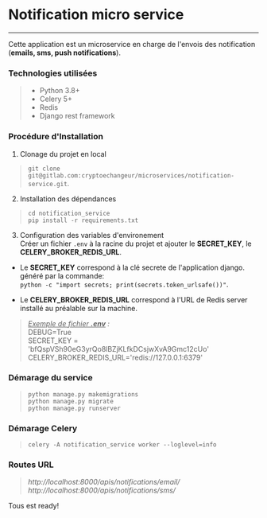 # Notification micro service
<hr />

Cette application est un microservice en charge de l'envois des notification (__emails, sms, push notifications__).


### Technologies utilisées
>- Python 3.8+
>- Celery 5+
>- Redis
>- Django rest framework


### Procédure d'Installation 
1. Clonage du projet en local
>`git clone git@gitlab.com:cryptoechangeur/microservices/notification-service.git`.

2. Installation des dépendances
> `cd notification_service` <br/>
> `pip install -r requirements.txt` <br/>

3. Configuration des variables d\'environement<br/>
Créer un fichier `.env` à la racine du projet et ajouter le __SECRET_KEY__, le __CELERY_BROKER_REDIS_URL__. 
- Le __SECRET_KEY__ correspond à la clé secrete de l'application django. généré par la commande:<br/>
`python -c "import secrets; print(secrets.token_urlsafe())"`.


- Le __CELERY_BROKER_REDIS_URL__ correspond à l'URL de Redis server installé au préalable sur la machine.

> *<u>Exemple de fichier __.env__</u> :* <br/>
> DEBUG=True <br/>
> SECRET_KEY = 'bfQspVSh90eG3yrQo8lBZjKLfkDCsjwXvA9Gmc12cUo' <br/>
> CELERY_BROKER_REDIS_URL='redis://127.0.0.1:6379'



### Démarage du service 
> `python manage.py makemigrations`<br/>
> `python manage.py migrate`<br/>
> `python manage.py runserver`<br/>

### Démarage Celery
> `celery -A notification_service worker --loglevel=info`


### Routes URL
> *http://localhost:8000/apis/notifications/email/* <br/>
> *http://localhost:8000/apis/notifications/sms/*

Tous est ready!
